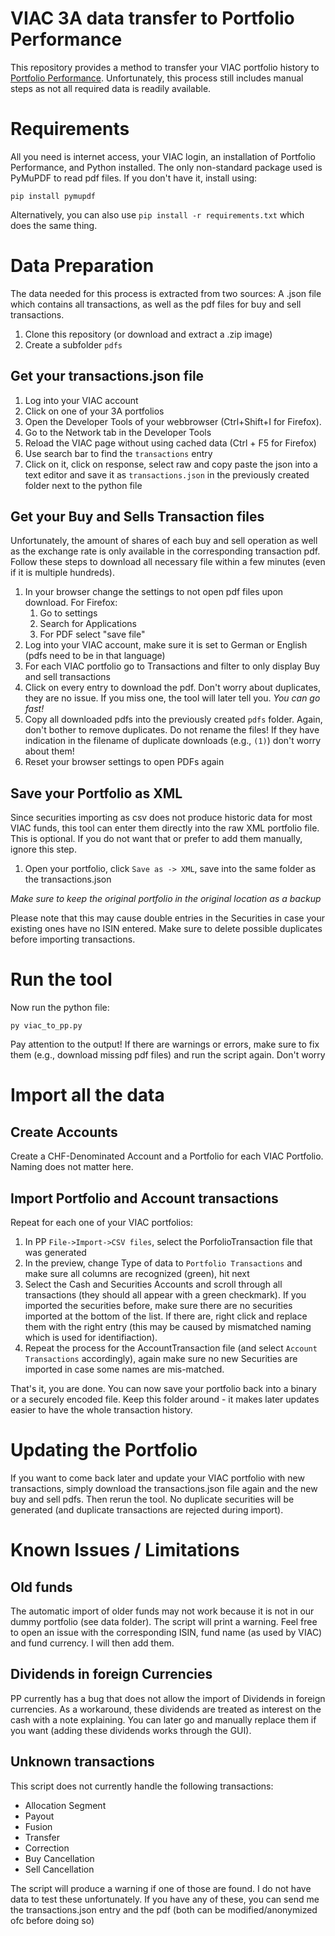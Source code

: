 # VIAC 3A data transfer to Portfolio Performance

This repository provides a method to transfer your VIAC portfolio history to [Portfolio Performance](https://www.portfolio-performance.info/). Unfortunately, this process still includes manual steps as not all required data is readily available.

# Requirements

All you need is internet access, your VIAC login, an installation of Portfolio Performance, and Python installed. The only non-standard package used is PyMuPDF to read pdf files. If you don't have it, install using:

`pip install pymupdf`

Alternatively, you can also use `pip install -r requirements.txt` which does the same thing.

# Data Preparation


The data needed for this process is extracted from two sources: A .json file which contains all transactions, as well as the pdf files for buy and sell transactions.

1. Clone this repository (or download and extract a .zip image)
2. Create a subfolder `pdfs`

## Get your transactions.json file

1. Log into your VIAC account
2. Click on one of your 3A portfolios
3. Open the Developer Tools of your webbrowser (Ctrl+Shift+I for Firefox).
4. Go to the Network tab in the Developer Tools
5. Reload the VIAC page without using cached data (Ctrl + F5 for Firefox)
6. Use search bar to find the `transactions` entry
7. Click on it, click on response, select raw and copy paste the json into a text editor and save it as `transactions.json` in the previously created folder next to the python file

## Get your Buy and Sells Transaction files

Unfortunately, the amount of shares of each buy and sell operation as well as the exchange rate is only available in the corresponding transaction pdf. Follow these steps to download all necessary file within a few minutes (even if it is multiple hundreds).

1. In your browser change the settings to not open pdf files upon download. For Firefox:
	1. Go to settings
	2. Search for Applications
	3. For PDF select "save file"
2. Log into your VIAC account, make sure it is set to German or English (pdfs need to be in that language)
3. For each VIAC portfolio go to Transactions and filter to only display Buy and sell transactions
4. Click on every entry to download the pdf. Don't worry about duplicates, they are no issue. If you miss one, the tool will later tell you. _You can go fast!_
5. Copy all downloaded pdfs into the previously created `pdfs` folder. Again, don't bother to remove duplicates. Do not rename the files! If they have indication in the filename of duplicate downloads (e.g., `(1)`) don't worry about them!
6. Reset your browser settings to open PDFs again

## Save your Portfolio as XML

Since securities importing as csv does not produce historic data for most VIAC funds, this tool can enter them directly into the raw XML portfolio file. This is optional. If you do not want that or prefer to add them manually, ignore this step.

1. Open your portfolio, click `Save as -> XML`, save into the same folder as the transactions.json

_Make sure to keep the original portfolio in the original location as a backup_

Please note that this may cause double entries in the Securities in case your existing ones have no ISIN entered. Make sure to delete possible duplicates before importing transactions.

# Run the tool

Now run the python file:

`py viac_to_pp.py`

Pay attention to the output! If there are warnings or errors, make sure to fix them (e.g., download missing pdf files) and run the script again. Don't worry 


# Import all the data

## Create Accounts

Create a CHF-Denominated Account and a Portfolio for each VIAC Portfolio. Naming does not matter here.

## Import Portfolio and Account transactions

Repeat for each one of your VIAC portfolios:

1. In PP `File->Import->CSV files`, select the PorfolioTransaction file that was generated
2. In the preview, change Type of data to `Portfolio Transactions` and make sure all columns are recognized (green), hit next
3. Select the Cash and Securities Accounts and scroll through all transactions (they should all appear with a green checkmark). If you imported the securities before, make sure there are no securities imported at the bottom of the list. If there are, right click and replace them with the right entry (this may be caused by mismatched naming which is used for identifiaction).
4. Repeat the process for the AccountTransaction file (and select `Account Transactions` accordingly), again make sure no new Securities are imported in case some names are mis-matched.

That's it, you are done. You can now save your portfolio back into a binary or a securely encoded file. Keep this folder around - it makes later updates easier to have the whole transaction history.

# Updating the Portfolio
If you want to come back later and update your VIAC portfolio with new transactions, simply download the transactions.json file again and the new buy and sell pdfs. Then rerun the tool. No duplicate securities will be generated (and duplicate transactions are rejected during import).

# Known Issues / Limitations

## Old funds
The automatic import of older funds may not work because it is not in our dummy portfolio (see data folder). The script will print a warning. Feel free to open an issue with the corresponding ISIN, fund name (as used by VIAC) and fund currency. I will then add them.

## Dividends in foreign Currencies
PP currently has a bug that does not allow the import of Dividends in foreign currencies. As a workaround, these dividends are treated as interest on the cash with a note explaining. You can later go and manually replace them if you want (adding these dividends works through the GUI).

## Unknown transactions
This script does not currently handle the following transactions:

- Allocation Segment
- Payout
- Fusion
- Transfer
- Correction
- Buy Cancellation
- Sell Cancellation

The script will produce a warning if one of those are found.
I do not have data to test these unfortunately. If you have any of these, you can send me the transactions.json entry and the pdf (both can be modified/anonymized ofc before doing so)

